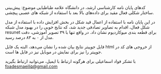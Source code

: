 کدهای پایان نامه کارشناسی ارشد، در دانشگاه علامه طباطبایی
موضوع:
پیش‌بینی ساختار شکلی فعال مقید برای داده‌‌های بالا بعد با استفاده از شبکه های عصبی پیچشی.

در این پایان نامه با استفاده از اعمال قید شکل در بخش افزایش داده با استفاده از مدل شکل فعال، اقدام به تصاویر تصادفی جدید شد، که نتایج خوبی را در بهبود مدل شبکه resunet برای قطعه بندی میوکاردیوم نشان داد.
در واقع تنها با ۳۹ تصویر آموزشی، دقت مدل از ۰ به ۸۳ درصد رسید.

فایل جوپیتر نتایج بیان شده را نشان می‌دهد، البته یک فایل html از خروجی های کد در جوپیتر را نیز برای نمایش در موبایل نیز در فایل ها است.

با تشکر 
فواد اسماعیلی
برای هرگونه ارتباط با ایمیل، می‌توانید ارتباط بگیرید
foadesmaeili۵@gmail.com
